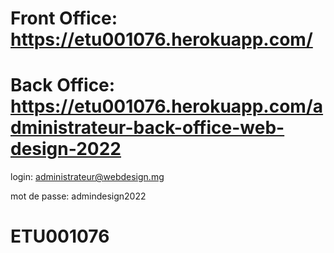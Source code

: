 # Front Office: https://etu001076.herokuapp.com/

# Back Office: https://etu001076.herokuapp.com/administrateur-back-office-web-design-2022

login: administrateur@webdesign.mg

mot de passe: admindesign2022

# ETU001076
